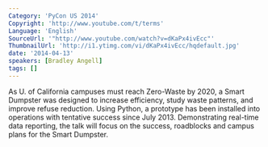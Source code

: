 ```yaml
---
Category: 'PyCon US 2014'
Copyright: 'http://www.youtube.com/t/terms'
Language: 'English'
SourceUrl: '"http://www.youtube.com/watch?v=dKaPx4ivEcc"'
ThumbnailUrl: 'http://i1.ytimg.com/vi/dKaPx4ivEcc/hqdefault.jpg'
date: '2014-04-13'
speakers: [Bradley Angell]
tags: []
---
```

As U. of California campuses must reach Zero-Waste by 2020, a Smart Dumpster was designed to increase efficiency, study waste patterns, and improve refuse reduction. Using Python, a prototype has been installed into operations with tentative success since July 2013. Demonstrating real-time data reporting, the talk will focus on the success, roadblocks and campus plans for the Smart Dumpster.